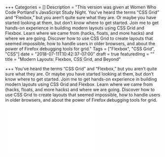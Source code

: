+++
Categories = []
Description = "This version was given at Women Who Code Portland's JavaScript Study Night. You’ve heard the terms “CSS Grid” and “Flexbox,” but you aren’t quite sure what they are. Or maybe you have started looking at them, but don’t know where to get started. Join me to get hands-on experience in building modern layouts using CSS Grid and Flexbox. Learn where we came from (hacks, floats, and more hacks) and where we are going. Discover how to use CSS Grid to create layouts that seemed impossible, how to handle users in older browsers, and about the power of Firefox debugging tools for grid."
Tags = ["Flexbox", "CSS Grid", "CSS"]
date = "2018-07-11T10:42:37-07:00"
draft = true
featuredImg = ""
title = "Modern Layouts: Flexbox, CSS Grid, and Beyond"

+++
You’ve heard the terms “CSS Grid” and “Flexbox,” but you aren’t quite sure what they are. Or maybe you have started looking at them, but don’t know where to get started. Join me to get hands-on experience in building modern layouts using CSS Grid and Flexbox. Learn where we came from (hacks, floats, and more hacks) and where we are going. Discover how to use CSS Grid to create layouts that seemed impossible, how to handle users in older browsers, and about the power of Firefox debugging tools for grid.

<iframe src="//slides.com/michellejl/css-grid/embed" class="talk-slides" scrolling="no" frameborder="0" webkitallowfullscreen mozallowfullscreen allowfullscreen></iframe>